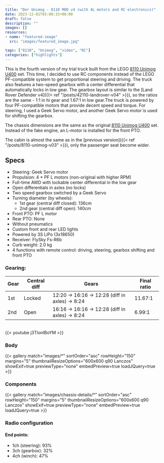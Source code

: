 ```yaml
---
title: "Der Unimog - 8110 MOD v4 (with 4L motors and RC electronics)"
date: 2023-12-01T05:00:32+08:00
draft: false
description: ""
images: []
resources:
- name: "featured-image"
  src: "images/featured_image.jpg"

tags: ["8110", "Unimog", "video", "RC"]
categories: ["highlights"]
---
```


This is the fourth version of my trial truck built from the LEGO [8110 Unimog U400](https://rebrickable.com/sets/8110-1/unimog-u400/) set. This time, I decided to use RC components instead of the LEGO PF-compatible system to get proportional steering and driving. The truck also features a two-speed gearbox with a center differential that automatically locks in low gear. The gearbox layout is similar to the [Land Rover Defender v4]({{< ref "/posts/42110-landrover-v04" >}}), so the ratios are the same - 1:1 in hi gear and 1.67:1 in low gear.The truck is powered by four PF-compatible motors that provide decent speed and torque. For steering, I used a Geek Servo motor, and another Geek Servo motor is used for shifting the gearbox.

The chassis dimensions are the same as the original [8110 Unimog U400](https://rebrickable.com/sets/8110-1/unimog-u400/) set. Instead of the fake engine, an L-motor is installed for the front PTO.

The cabin is almost the same as in the [previous version]({{< ref "/posts/8110-unimog-v03" >}}), only the passenger seat become wider.

<!--more-->

## Specs 
* Steering: Geek Servo motor
* Propulsion: 4 * PF L motors (non-original with higher RPM)
* Full-time AWD with lockable center differential in the low gear
* Open differentials in axles (no locks)
* Two speed gearbox switched by a Geek Servo
* Turning diameter (by wheels):
	* 1st gear (central diff closed): 136cm
	* 2nd gear (central diff open): 140cm
* Front PTO: PF L motor
* Rear PTO: None
* Without pneumatics
* Custom front and rear LED lights
* Powered by 3S LiPo (3x18650)
* Receiver: FlySky Fs-R6b
* Curb weight: 2.0 kg
* 4 functions with remote control: driving, steering, gearbox shifting and front PTO

### Gearing: 

| Gear | Central diff | Gears | Final ratio |
| ---- | -----------  |----|-------|
| 1st  | Locked       | 12:20 -> 16:16 -> 12:28 (diff in axles) -> 8:24 | 11.67:1 |
| 2nd  | Open         | 16:16 -> 16:16 -> 12:28 (diff in axles) -> 8:24 | 6.99:1 |

\
{{< youtube j3TlonIBoYM >}}

### Body

{{< gallery match="images/*" sortOrder="asc" rowHeight="150" margins="5" thumbnailResizeOptions="600x600 q90 Lanczos" showExif=true previewType="none" embedPreview=true loadJQuery=true >}}

### Components

{{< gallery match="images/chassis-details/*" sortOrder="asc" rowHeight="150" margins="5" thumbnailResizeOptions="600x600 q90 Lanczos" showExif=true previewType="none" embedPreview=true loadJQuery=true >}}

### Radio configuration

#### End points: 
* 1ch (steering): 93%
* 3ch (gearbox): 32%
* 4ch (winch): 47%
